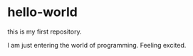 # hello-world
this is my first repository.

I am just entering the world of programming. 
Feeling excited.
